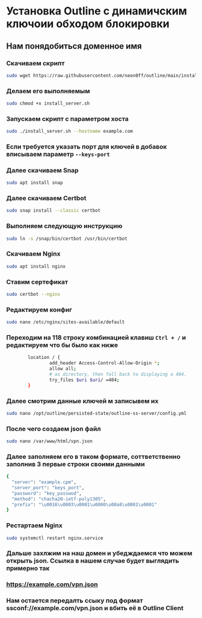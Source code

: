 # Установка Outline с динамичским ключоии обходом блокировки
## Нам понядобиться доменное имя
### Скачиваем скрипт
```bash
sudo wget https://raw.githubusercontent.com/neon0ff/outline/main/install_server.sh
```
### Делаем его выполняемым
```bash
sudo chmod +x install_server.sh
```
### Запускаем скрипт с параметром хоста
```bash
sudo ./install_server.sh --hostname example.com
```
### Если требуется указать порт для ключей в добавок вписываем параметр ```--keys-port```
### Далее скачиваем Snap
```bash
sudo apt install snap
```
### Далее скачиваем Certbot
```bash
sudo snap install --classic certbot
```
### Выполняем следующую инструкцию
```bash
sudo ln -s /snap/bin/certbot /usr/bin/certbot
```
### Скачиваем Nginx
```bash
sudo apt install nginx
```
### Ставим сертефикат
```bash
sudo certbot --nginx
```
### Редактируем конфиг
```bash
sudo nano /etc/nginx/sites-available/default
```
### Переходим на 118 строку комбинацией клавиш ```Ctrl + /``` и редактируем что бы было как ниже
```bash
        location / {
                add_header Access-Control-Allow-Origin *;
                allow all;
                # as directory, then fall back to displaying a 404.
                try_files $uri $uri/ =404;
        }
```
### Далее смотрим данные ключей м записывем их
```bash
sudo nano /opt/outline/persisted-state/outline-ss-server/config.yml
```
### После чего создаем json файл
```bash
sudo nano /var/www/html/vpn.json
```
### Далее заполняем его в таком формате, соттветственно заполнив 3 первые строки своими данными
```bash
{
  "server": "example.cpm",
  "server_port": "keys_port",
  "password": "key_passwod",
  "method": "chacha20-ietf-poly1305",
  "prefix": "\u0016\u0003\u0001\u0000\u00a8\u0001\u0001"
}
```
### Рестартаем Nginx
```bash
sudo systemctl restart nginx.service
```
### Дальше захлжим на наш домен и убедждаемся что можем открыть json. Ссылка в нашем случае будет выглядить примерно так
### https://example.com/vpn.json
### Нам остается передалть ссыку под формат ssconf://example.com/vpn.json и вбить её в Outline Client
